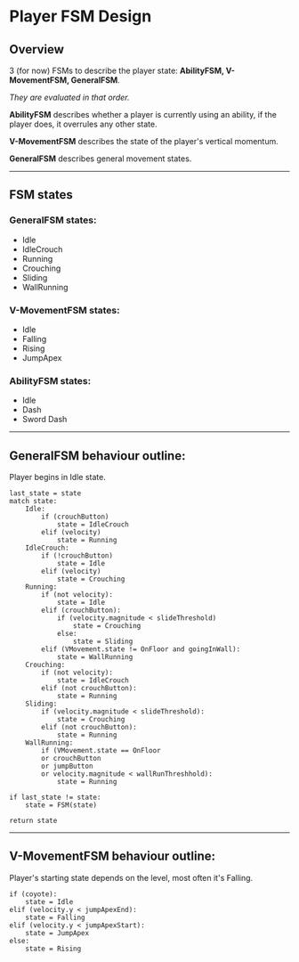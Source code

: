 # Player FSM Design

## Overview
3 (for now) FSMs to describe the player state:
**AbilityFSM,  V-MovementFSM,  GeneralFSM**.

*They are evaluated in that order.*

**AbilityFSM** describes whether a player is currently using an ability,
if the player does, it overrules any other state.

**V-MovementFSM** describes the state of the player's vertical momentum.

**GeneralFSM** describes general movement states.

---
## FSM states

### GeneralFSM states:
- Idle
- IdleCrouch
- Running
- Crouching
- Sliding
- WallRunning

### V-MovementFSM states:
- Idle
- Falling
- Rising
- JumpApex

### AbilityFSM states:
- Idle
- Dash
- Sword Dash

---
## GeneralFSM behaviour outline:
Player begins in Idle state.

```
last_state = state
match state:
	Idle:
		if (crouchButton)
			state = IdleCrouch
		elif (velocity) 
			state = Running
	IdleCrouch:
		if (!crouchButton) 
			state = Idle
		elif (velocity) 
			state = Crouching
	Running:
		if (not velocity):
			state = Idle
		elif (crouchButton):
			if (velocity.magnitude < slideThreshold) 
				state = Crouching
			else:
				state = Sliding
		elif (VMovement.state != OnFloor and goingInWall):
			state = WallRunning
	Crouching:
		if (not velocity):
			state = IdleCrouch
		elif (not crouchButton):
			state = Running
	Sliding:
		if (velocity.magnitude < slideThreshold):
			state = Crouching
		elif (not crouchButton):
			state = Running
	WallRunning:
		if (VMovement.state == OnFloor 
		or crouchButton 
		or jumpButton
		or velocity.magnitude < wallRunThreshhold):
			state = Running
			
if last_state != state:
	state = FSM(state)

return state
```
---
## V-MovementFSM behaviour outline:
Player's starting state depends on the level, most often it's Falling.

```
if (coyote):
	state = Idle
elif (velocity.y < jumpApexEnd):
	state = Falling
elif (velocity.y < jumpApexStart):
	state = JumpApex
else:
	state = Rising
```
